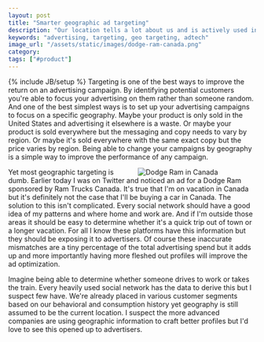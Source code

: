 ```yaml
---
layout: post
title: "Smarter geographic ad targeting"
description: "Our location tells a lot about us and is actively used in advertising but rather than being treated as a single point in time it should be treated as something dynamic that grows and keeps providing more information about us."
keywords: "advertising, targeting, geo targeting, adtech"
image_url: "/assets/static/images/dodge-ram-canada.png"
category:
tags: ["#product"]
---
```

{% include JB/setup %}
Targeting is one of the best ways to improve the return on an advertising campaign. By identifying potential customers you're able to focus your advertising on them rather than someone random. And one of the best simplest ways is to set up your advertising campaigns to focus on a specific geography. Maybe your product is only sold in the United States and advertising it elsewhere is a waste. Or maybe your product is sold everywhere but the messaging and copy needs to vary by region. Or maybe it's sold everywhere with the same exact copy but the price varies by region. Being able to change your campaigns by geography is a simple way to improve the performance of any campaign.

<div style="float:right; width:240px; padding-left: 10px;">
    <img src="{{ IMG_PATH }}dodge-ram-canada.png" alt="Dodge Ram in Canada" />
</div>

Yet most geographic targeting is dumb. Earlier today I was on Twitter and noticed an ad for a Dodge Ram sponsored by Ram Trucks Canada. It's true that I'm on vacation in Canada but it's definitely not the case that I'll be buying a car in Canada. The solution to this isn't complicated. Every social network should have a good idea of my patterns and where home and work are. And if I'm outside those areas it should be easy to determine whether it's a quick trip out of town or a longer vacation. For all I know these platforms have this information but they should be exposing it to advertisers. Of course these inaccurate mismatches are a tiny percentage of the total advertising spend but it adds up and more importantly having more fleshed out profiles will improve the ad optimization.

Imagine being able to determine whether someone drives to work or takes the train. Every heavily used social network has the data to derive this but I suspect few have. We're already placed in various customer segments based on our behavioral and consumption history yet geography is still assumed to be the current location. I suspect the more advanced companies are using geographic information to craft better profiles but I'd love to see this opened up to advertisers.